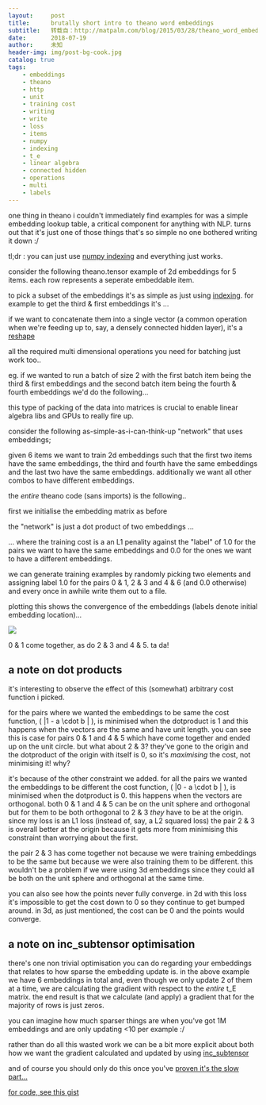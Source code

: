 ```yaml
---
layout:     post
title:      brutally short intro to theano word embeddings
subtitle:   转载自：http://matpalm.com/blog/2015/03/28/theano_word_embeddings
date:       2018-07-19
author:     未知
header-img: img/post-bg-cook.jpg
catalog: true
tags:
    - embeddings
    - theano
    - http
    - unit
    - training cost
    - writing
    - write
    - loss
    - items
    - numpy
    - indexing
    - t_e
    - linear algebra
    - connected hidden
    - operations
    - multi
    - labels
---
```


one thing in theano i couldn't immediately find examples for was a simple embedding lookup table, a critical component for anything with NLP. turns out that it's just one of those things that's so simple no one bothered writing it down :/ 

tl;dr : you can just use [numpy indexing](http://docs.scipy.org/doc/numpy/reference/arrays.indexing.html) and everything just works.

consider the following theano.tensor example of 2d embeddings for 5 items. each row represents a seperate embeddable item.

to pick a subset of the embeddings it's as simple as just using [indexing](http://deeplearning.net/software/theano/library/tensor/basic.html#indexing).
for example to get the third & first embeddings it's ...

if we want to concatenate them into a single vector (a common operation when we're feeding up to, say, a densely connected hidden layer), 
it's a [reshape](http://deeplearning.net/software/theano/library/tensor/basic.html#theano.tensor.reshape)

all the required multi dimensional operations you need for batching just work too..

eg. if we wanted to run a batch of size 2 with the first batch item being the third & first embeddings and the second batch item being the 
fourth & fourth embeddings we'd do the following...

this type of packing of the data into matrices is crucial to enable linear algebra libs and GPUs to really fire up.

consider the following as-simple-as-i-can-think-up "network" that uses embeddings; 

given 6 items we want to train 2d embeddings such that the first two items have the same embeddings, the third and fourth have the same embeddings and the last two
have the same embeddings. additionally we want all other combos to have different embeddings.

the *entire* theano code (sans imports) is the following..

first we initialise the embedding matrix as before

the "network" is just a dot product of two embeddings ...

... where the training cost is a an L1 penality against the "label" of 1.0 for the pairs we want to have the same embeddings and 
0.0 for the ones we want to have a different embeddings.

we can generate training examples by randomly picking two elements and assigning label 1.0 for the pairs 0 & 1, 2 & 3 and 4 & 6 (and 0.0 otherwise) and every once in awhile
write them out to a file.

plotting this shows the convergence of the embeddings (labels denote initial embedding location)...

![](http://matpalm.com/blog/imgs/2015/twe/dp_embeddings.png)


0 & 1 come together, as do 2 & 3 and 4 & 5. ta da!

## a note on dot products

it's interesting to observe the effect of this (somewhat) arbitrary cost function i picked.

for the pairs where we wanted the embeddings to be same the cost function, \( |1 - a \cdot b | \), is minimised when the dotproduct is 1 and this happens when the vectors 
are the same and have unit length. you can see this is case for pairs 0 & 1 and 4 & 5 which have come together and ended up on the unit circle. but what about 2 & 3? 
they've gone to the origin and the dotproduct of the origin with itself is 0, so it's *maximising* the cost, not minimising it! why?

it's because of the other constraint we added. for all the pairs we wanted the embeddings to be different the cost function, \( |0 - a \cdot b | \), is minimised when
the dotproduct is 0. this happens when the vectors are orthogonal. both 0 & 1 and 4 & 5 can be on the unit sphere and orthogonal but for them to be both orthogonal
to 2 & 3 *they* have to be at the origin. since my loss is an L1 loss (instead of, say, a L2 squared loss) the pair 2 & 3 is overall better at the origin because it 
gets more from minimising this constraint than worrying about the first.

the pair 2 & 3 has come together not because we were training embeddings to be the same but because we were also training them to be different. 
this wouldn't be a problem if we were using 3d embeddings since they could all be both on the unit sphere and orthogonal at the same time.

you can also see how the points never fully converge. in 2d with this loss it's impossible to get the cost down to 0 so they continue to get bumped around. in 3d, as
just mentioned, the cost can be 0 and the points would converge.

## a note on inc_subtensor optimisation

there's one non trivial optimisation you can do regarding your embeddings that relates to how sparse the embedding update is. 
in the above example we have 6 embeddings in total and, even though we only update 2 of them at a time, we are calculating the 
gradient with respect to the *entire* t_E matrix. the end result is that we calculate (and apply) a gradient that for the majority of rows is just zeros.

you can imagine how much sparser things are when you've got 1M embeddings and are only updating <10 per example :/

rather than do all this wasted work we can be a bit more explicit about both how we want the gradient calculated and updated 
by using [inc_subtensor](http://deeplearning.net/software/theano/library/tensor/basic.html#theano.tensor.inc_subtensor)

and of course you should only do this once you've [proven it's the slow part...](http://matpalm.com/blog/2015/02/22/the_curse_of_gpufromhost)

[for code, see this gist](https://gist.github.com/matpalm/bf2e71564e87e6c36081)
